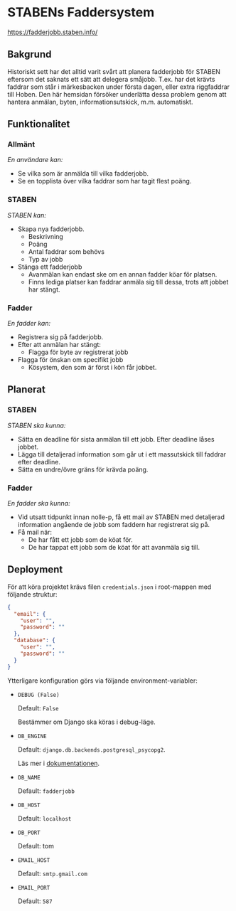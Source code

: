 # STABENs Faddersystem

https://fadderjobb.staben.info/

## Bakgrund

Historiskt sett har det alltid varit svårt att planera fadderjobb för STABEN
eftersom det saknats ett sätt att delegera småjobb. T.ex. har det krävts faddrar
som står i märkesbacken under första dagen, eller extra riggfaddrar till Hoben.
Den här hemsidan försöker underlätta dessa problem genom att hantera anmälan,
byten, informationsutskick, m.m. automatiskt.

## Funktionalitet

### Allmänt

_En användare kan:_

- Se vilka som är anmälda till vilka fadderjobb.
- Se en topplista över vilka faddrar som har tagit flest poäng.

### STABEN

_STABEN kan:_

- Skapa nya fadderjobb.
    - Beskrivning
    - Poäng
    - Antal faddrar som behövs
    - Typ av jobb
- Stänga ett fadderjobb
    - Avanmälan kan endast ske om en annan fadder köar för platsen.
    - Finns lediga platser kan faddrar anmäla sig till dessa, trots att jobbet har stängt.

### Fadder

_En fadder kan:_

- Registrera sig på fadderjobb.
- Efter att anmälan har stängt:
    - Flagga för byte av registrerat jobb
- Flagga för önskan om specifikt jobb
    - Kösystem, den som är först i kön får jobbet.

## Planerat

### STABEN

_STABEN ska kunna:_

- Sätta en deadline för sista anmälan till ett jobb. Efter deadline låses jobbet.
- Lägga till detaljerad information som går ut i ett massutskick till faddrar efter deadline.
- Sätta en undre/övre gräns för krävda poäng.

### Fadder

_En fadder ska kunna:_

- Vid utsatt tidpunkt innan nolle-p, få ett mail av STABEN med detaljerad
information angående de jobb som faddern har registrerat sig på.
- Få mail när:
    - De har fått ett jobb som de köat för.
    - De har tappat ett jobb som de köat för att avanmäla sig till.

## Deployment

För att köra projektet krävs filen `credentials.json` i root-mappen 
med följande struktur:

```json
{
  "email": {
    "user": "",
    "password": ""
  },
  "database": {
    "user": "",
    "password": ""
  }
}
```

Ytterligare konfiguration görs via följande environment-variabler:

* `DEBUG (False)`

    Default: `False`
    
    Bestämmer om Django ska köras i debug-läge.
    
* `DB_ENGINE`

    Default: `django.db.backends.postgresql_psycopg2`.
    
    Läs mer i
    [dokumentationen](https://docs.djangoproject.com/en/2.1/ref/databases/).

* `DB_NAME`

    Default: `fadderjobb`

* `DB_HOST`

    Default: `localhost`

* `DB_PORT`

    Default: tom

* `EMAIL_HOST`

    Default: `smtp.gmail.com`
    
* `EMAIL_PORT`

    Default: `587`
